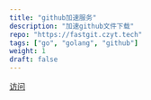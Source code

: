 ```yaml
---
title: "github加速服务"
description: "加速github文件下载"
repo: "https://fastgit.czyt.tech" 
tags: ["go", "golang", "github"]
weight: 1
draft: false
---
```

[访问](https://fastgit.czyt.tech)
